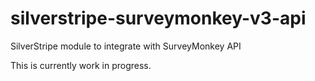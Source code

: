 # silverstripe-surveymonkey-v3-api
SilverStripe module to integrate with SurveyMonkey API

This is currently work in progress.
